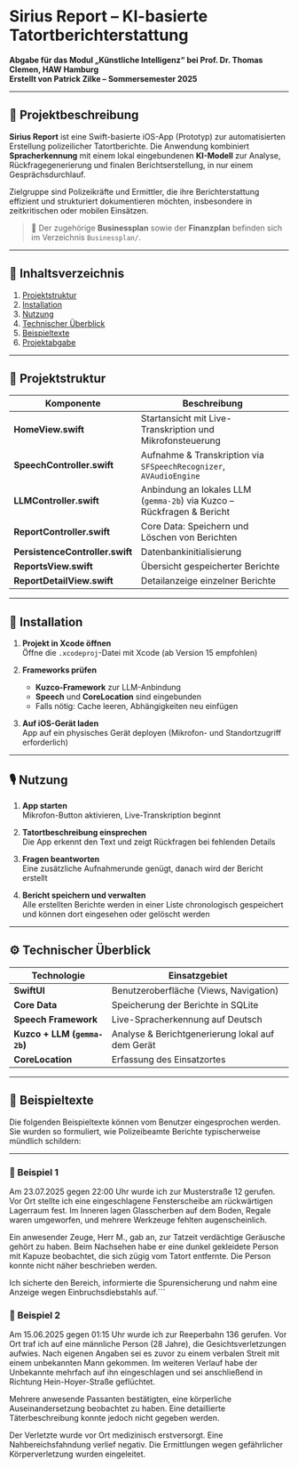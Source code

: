 # Sirius Report – KI-basierte Tatortberichterstattung

**Abgabe für das Modul „Künstliche Intelligenz“ bei Prof. Dr. Thomas Clemen, HAW Hamburg**  
**Erstellt von Patrick Zilke – Sommersemester 2025**

---

## 📌 Projektbeschreibung

**Sirius Report** ist eine Swift-basierte iOS-App (Prototyp) zur automatisierten Erstellung polizeilicher Tatortberichte. Die Anwendung kombiniert **Spracherkennung** mit einem lokal eingebundenen **KI-Modell** zur Analyse, Rückfragegenerierung und finalen Berichtserstellung, in nur einem Gesprächsdurchlauf.

Zielgruppe sind Polizeikräfte und Ermittler, die ihre Berichterstattung effizient und strukturiert dokumentieren möchten, insbesondere in zeitkritischen oder mobilen Einsätzen.

> 📁 Der zugehörige **Businessplan** sowie der **Finanzplan** befinden sich im Verzeichnis `Businessplan/`.

---

## 📁 Inhaltsverzeichnis

1. [Projektstruktur](#projektstruktur)
2. [Installation](#installation)
3. [Nutzung](#nutzung)
4. [Technischer Überblick](#technischer-überblick)
5. [Beispieltexte](#beispieltexte)
6. [Projektabgabe](#projektabgabe)

---

## 🧱 Projektstruktur

| Komponente                | Beschreibung |
|--------------------------|--------------|
| **HomeView.swift**       | Startansicht mit Live-Transkription und Mikrofonsteuerung |
| **SpeechController.swift** | Aufnahme & Transkription via `SFSpeechRecognizer`, `AVAudioEngine` |
| **LLMController.swift**  | Anbindung an lokales LLM (`gemma-2b`) via Kuzco – Rückfragen & Bericht |
| **ReportController.swift** | Core Data: Speichern und Löschen von Berichten |
| **PersistenceController.swift** | Datenbankinitialisierung |
| **ReportsView.swift**    | Übersicht gespeicherter Berichte |
| **ReportDetailView.swift** | Detailanzeige einzelner Berichte |

---

## 🚀 Installation

1. **Projekt in Xcode öffnen**  
   Öffne die `.xcodeproj`-Datei mit Xcode (ab Version 15 empfohlen)

2. **Frameworks prüfen**  
   - **Kuzco-Framework** zur LLM-Anbindung
   - **Speech** und **CoreLocation** sind eingebunden
   - Falls nötig: Cache leeren, Abhängigkeiten neu einfügen

3. **Auf iOS-Gerät laden**  
   App auf ein physisches Gerät deployen (Mikrofon- und Standortzugriff erforderlich)

---

## 🎙️ Nutzung

1. **App starten**  
   Mikrofon-Button aktivieren, Live-Transkription beginnt

2. **Tatortbeschreibung einsprechen**  
   Die App erkennt den Text und zeigt Rückfragen bei fehlenden Details

3. **Fragen beantworten**  
   Eine zusätzliche Aufnahmerunde genügt, danach wird der Bericht erstellt

4. **Bericht speichern und verwalten**  
   Alle erstellten Berichte werden in einer Liste chronologisch gespeichert und können dort eingesehen oder gelöscht werden

---

## ⚙️ Technischer Überblick

| Technologie | Einsatzgebiet |
|-------------|----------------|
| **SwiftUI** | Benutzeroberfläche (Views, Navigation) |
| **Core Data** | Speicherung der Berichte in SQLite |
| **Speech Framework** | Live-Spracherkennung auf Deutsch |
| **Kuzco + LLM (`gemma-2b`)** | Analyse & Berichtgenerierung lokal auf dem Gerät |
| **CoreLocation** | Erfassung des Einsatzortes |

---

## 📝 Beispieltexte

Die folgenden Beispieltexte können vom Benutzer eingesprochen werden. Sie wurden so formuliert, wie Polizeibeamte Berichte typischerweise mündlich schildern:

---

### 📄 Beispiel 1

Am 23.07.2025 gegen 22:00 Uhr wurde ich zur Musterstraße 12 gerufen. Vor Ort stellte ich eine eingeschlagene Fensterscheibe am rückwärtigen Lagerraum fest. Im Inneren lagen Glasscherben auf dem Boden, Regale waren umgeworfen, und mehrere Werkzeuge fehlten augenscheinlich.

Ein anwesender Zeuge, Herr M., gab an, zur Tatzeit verdächtige Geräusche gehört zu haben. Beim Nachsehen habe er eine dunkel gekleidete Person mit Kapuze beobachtet, die sich zügig vom Tatort entfernte. Die Person konnte nicht näher beschrieben werden.

Ich sicherte den Bereich, informierte die Spurensicherung und nahm eine Anzeige wegen Einbruchsdiebstahls auf.```

### 📄 Beispiel 2

Am 15.06.2025 gegen 01:15 Uhr wurde ich zur Reeperbahn 136 gerufen. Vor Ort traf ich auf eine männliche Person (28 Jahre), die Gesichtsverletzungen aufwies. Nach eigenen Angaben sei es zuvor zu einem verbalen Streit mit einem unbekannten Mann gekommen. Im weiteren Verlauf habe der Unbekannte mehrfach auf ihn eingeschlagen und sei anschließend in Richtung Hein-Hoyer-Straße geflüchtet.

Mehrere anwesende Passanten bestätigten, eine körperliche Auseinandersetzung beobachtet zu haben. Eine detaillierte Täterbeschreibung konnte jedoch nicht gegeben werden.

Der Verletzte wurde vor Ort medizinisch erstversorgt. Eine Nahbereichsfahndung verlief negativ. Die Ermittlungen wegen gefährlicher Körperverletzung wurden eingeleitet.

